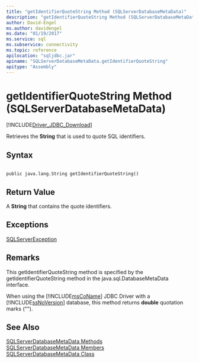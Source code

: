 ```yaml
---
title: "getIdentifierQuoteString Method (SQLServerDatabaseMetaData)"
description: "getIdentifierQuoteString Method (SQLServerDatabaseMetaData)"
author: David-Engel
ms.author: davidengel
ms.date: "01/19/2017"
ms.service: sql
ms.subservice: connectivity
ms.topic: reference
apilocation: "sqljdbc.jar"
apiname: "SQLServerDatabaseMetaData.getIdentifierQuoteString"
apitype: "Assembly"
---
```

# getIdentifierQuoteString Method (SQLServerDatabaseMetaData)
[!INCLUDE[Driver_JDBC_Download](../../../includes/driver_jdbc_download.md)]

  Retrieves the **String** that is used to quote SQL identifiers.  
  
## Syntax  
  
```  
  
public java.lang.String getIdentifierQuoteString()  
```  
  
## Return Value  
 A **String** that contains the quote identifiers.  
  
## Exceptions  
 [SQLServerException](../../../connect/jdbc/reference/sqlserverexception-class.md)  
  
## Remarks  
 This getIdentifierQuoteString method is specified by the getIdentifierQuoteString method in the java.sql.DatabaseMetaData interface.  
  
 When using the [!INCLUDE[msCoName](../../../includes/msconame-md.md)] JDBC Driver with a [!INCLUDE[ssNoVersion](../../../includes/ssnoversion-md.md)] database, this method returns **double** quotation marks ("").  
  
## See Also  
 [SQLServerDatabaseMetaData Methods](../../../connect/jdbc/reference/sqlserverdatabasemetadata-methods.md)   
 [SQLServerDatabaseMetaData Members](../../../connect/jdbc/reference/sqlserverdatabasemetadata-members.md)   
 [SQLServerDatabaseMetaData Class](../../../connect/jdbc/reference/sqlserverdatabasemetadata-class.md)  
  
  
